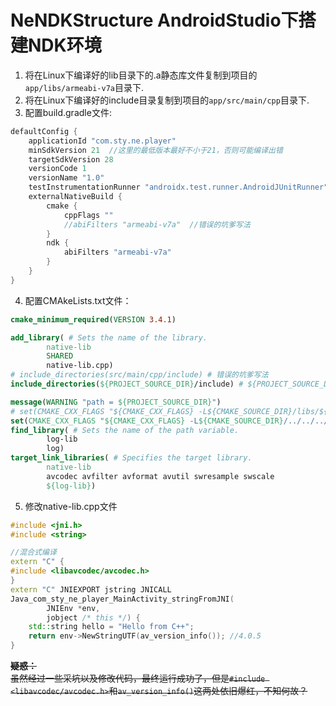 # NeNDKStructure AndroidStudio下搭建NDK环境 
1. 将在Linux下编译好的lib目录下的.a静态库文件复制到项目的`app/libs/armeabi-v7a`目录下.  
2. 将在Linux下编译好的include目录复制到项目的`app/src/main/cpp`目录下.  
3. 配置build.gradle文件:  
```groovy
defaultConfig {
    applicationId "com.sty.ne.player"
    minSdkVersion 21  //这里的最低版本最好不小于21，否则可能编译出错
    targetSdkVersion 28
    versionCode 1
    versionName "1.0"
    testInstrumentationRunner "androidx.test.runner.AndroidJUnitRunner"
    externalNativeBuild {
        cmake {
            cppFlags ""
            //abiFilters "armeabi-v7a"  //错误的坑爹写法
        }
        ndk {
            abiFilters "armeabi-v7a"
        }
    }
}
```
4. 配置CMAkeLists.txt文件：  
```cmake
cmake_minimum_required(VERSION 3.4.1)

add_library( # Sets the name of the library.
        native-lib
        SHARED
        native-lib.cpp)
# include_directories(src/main/cpp/include) # 错误的坑爹写法
include_directories(${PROJECT_SOURCE_DIR}/include) # ${PROJECT_SOURCE_DIR} = E:/AndroidWangYiCloud/NDKWorkspace/NePlayer/app/src/main/cpp

message(WARNING "path = ${PROJECT_SOURCE_DIR}")
# set(CMAKE_CXX_FLAGS "${CMAKE_CXX_FLAGS} -L${CMAKE_SOURCE_DIR}/libs/${ANDROID_ABI}") # 错误的坑爹写法
set(CMAKE_CXX_FLAGS "${CMAKE_CXX_FLAGS} -L${CMAKE_SOURCE_DIR}/../../../libs/${CMAKE_ANDROID_ARCH_ABI}")
find_library( # Sets the name of the path variable.
        log-lib
        log)
target_link_libraries( # Specifies the target library.
        native-lib
        avcodec avfilter avformat avutil swresample swscale
        ${log-lib})
```
5. 修改native-lib.cpp文件
```c++
#include <jni.h>
#include <string>

//混合式编译
extern "C" {
#include <libavcodec/avcodec.h>
}
extern "C" JNIEXPORT jstring JNICALL
Java_com_sty_ne_player_MainActivity_stringFromJNI(
        JNIEnv *env,
        jobject /* this */) {
    std::string hello = "Hello from C++";
    return env->NewStringUTF(av_version_info()); //4.0.5
}
```
~~**疑惑：**~~  
~~虽然经过一些采坑以及修改代码，最终运行成功了，但是`#include <libavcodec/avcodec.h>`和`av_version_info()`这两处依旧爆红，不知何故？~~  


